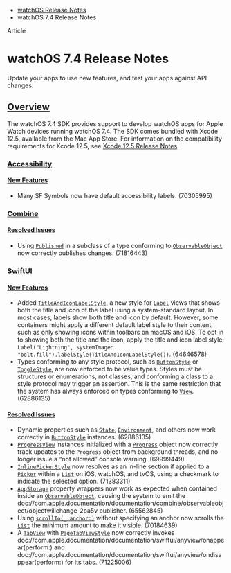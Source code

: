 - [watchOS Release Notes](https://developer.apple.com/documentation/watchos-release-notes)
- watchOS 7.4 Release Notes

Article

# watchOS 7.4 Release Notes

Update your apps to use new features, and test your apps against API changes.

## [Overview](https://developer.apple.com/documentation/watchos-release-notes/watchos-7_4-release-notes#overview)

The watchOS 7.4 SDK provides support to develop watchOS apps for Apple Watch devices running watchOS 7.4. The SDK comes bundled with Xcode 12.5, available from the Mac App Store. For information on the compatibility requirements for Xcode 12.5, see [Xcode 12.5 Release Notes](https://developer.apple.com/documentation/Xcode-Release-Notes/xcode-12_5-release-notes).

### [Accessibility](https://developer.apple.com/documentation/watchos-release-notes/watchos-7_4-release-notes#Accessibility)

#### [New Features](https://developer.apple.com/documentation/watchos-release-notes/watchos-7_4-release-notes#New-Features)

- Many SF Symbols now have default accessibility labels. (70305995)

### [Combine](https://developer.apple.com/documentation/watchos-release-notes/watchos-7_4-release-notes#Combine)

#### [Resolved Issues](https://developer.apple.com/documentation/watchos-release-notes/watchos-7_4-release-notes#Resolved-Issues)

- Using [`Published`](https://developer.apple.com/documentation/Combine/Published) in a subclass of a type conforming to [`ObservableObject`](https://developer.apple.com/documentation/Combine/ObservableObject) now correctly publishes changes. (71816443)

### [SwiftUI](https://developer.apple.com/documentation/watchos-release-notes/watchos-7_4-release-notes#SwiftUI)

#### [New Features](https://developer.apple.com/documentation/watchos-release-notes/watchos-7_4-release-notes#New-Features)

- Added [`TitleAndIconLabelStyle`](https://developer.apple.com/documentation/SwiftUI/TitleAndIconLabelStyle), a new style for [`Label`](https://developer.apple.com/documentation/SwiftUI/Label) views that shows both the title and icon of the label using a system-standard layout. In most cases, labels show both title and icon by default. However, some containers might apply a different default label style to their content, such as only showing icons within toolbars on macOS and iOS. To opt in to showing both the title and the icon, apply the title and icon label style: `Label("Lightning", systemImage: "bolt.fill").labelStyle(TitleAndIconLabelStyle())`. (64646578)
- Types conforming to any style protocol, such as [`ButtonStyle`](https://developer.apple.com/documentation/SwiftUI/ButtonStyle) or [`ToggleStyle`](https://developer.apple.com/documentation/SwiftUI/ToggleStyle), are now enforced to be value types. Styles must be structures or enumerations, not classes, and conforming a class to a style protocol may trigger an assertion. This is the same restriction that the system has always enforced on types conforming to [`View`](https://developer.apple.com/documentation/SwiftUI/View). (62886135)

#### [Resolved Issues](https://developer.apple.com/documentation/watchos-release-notes/watchos-7_4-release-notes#Resolved-Issues)

- Dynamic properties such as [`State`](https://developer.apple.com/documentation/SwiftUI/State), [`Environment`](https://developer.apple.com/documentation/SwiftUI/Environment), and others now work correctly in [`ButtonStyle`](https://developer.apple.com/documentation/SwiftUI/ButtonStyle) instances. (62886135)
- [`ProgressView`](https://developer.apple.com/documentation/SwiftUI/ProgressView) instances initialized with a [`Progress`](https://developer.apple.com/documentation/Foundation/Progress) object now correctly track updates to the `Progress` object from background threads, and no longer issue a “not allowed” console warning. (69999449)
- [`InlinePickerStyle`](https://developer.apple.com/documentation/SwiftUI/InlinePickerStyle) now resolves as an in-line section if applied to a [`Picker`](https://developer.apple.com/documentation/SwiftUI/Picker) within a [`List`](https://developer.apple.com/documentation/SwiftUI/List) on iOS, watchOS, and tvOS, using a checkmark to indicate the selected option. (71383311)
- [`AppStorage`](https://developer.apple.com/documentation/SwiftUI/AppStorage) property wrappers now work as expected when contained inside an [`ObservableObject`](https://developer.apple.com/documentation/Combine/ObservableObject), causing the system to emit the doc://com.apple.documentation/documentation/combine/observableobject/objectwillchange-2oa5v publisher. (65562845)
- Using [`scrollTo(_:anchor:)`](https://developer.apple.com/documentation/SwiftUI/ScrollViewProxy/scrollTo(_:anchor:)) without specifying an anchor now scrolls the [`List`](https://developer.apple.com/documentation/SwiftUI/List) the minimum amount to make it visible. (70184639)
- A [`TabView`](https://developer.apple.com/documentation/SwiftUI/TabView) with [`PageTabViewStyle`](https://developer.apple.com/documentation/SwiftUI/PageTabViewStyle) now correctly invokes doc://com.apple.documentation/documentation/swiftui/anyview/onappear(perform:) and doc://com.apple.documentation/documentation/swiftui/anyview/ondisappear(perform:) for its tabs. (71225006)
